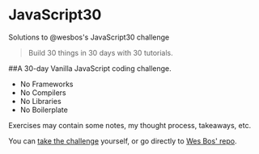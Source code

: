 # JavaScript30
Solutions to @wesbos's JavaScript30 challenge
> Build 30 things in 30 days with 30 tutorials.

##A 30-day Vanilla JavaScript coding challenge.
* No Frameworks
* No Compilers
* No Libraries
* No Boilerplate

Exercises may contain some notes, my thought process, takeaways, etc.

You can [take the challenge](https://javascript30.com/) yourself, or go directly to [Wes Bos' repo](https://github.com/wesbos/JavaScript30).
